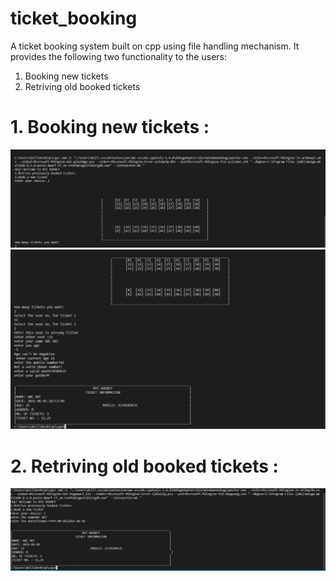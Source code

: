 # ticket_booking
A ticket booking system built on cpp using file handling mechanism. It provides the following two functionality to the users:
  1. Booking new tickets
  2. Retriving old booked tickets

# 1. Booking new tickets :
  ![booking_module](https://github.com/tanishk818/ticket_booking/blob/master/img/pic1.png)
  ![booking_module1](https://github.com/tanishk818/ticket_booking/blob/master/img/pic3.png)

# 2. Retriving old booked tickets : 
  ![retriving_module](https://github.com/tanishk818/ticket_booking/blob/master/img/pic2.png)
